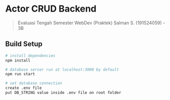 # Actor CRUD Backend

> Evaluasi Tengah Semester WebDev (Praktek)
> Salman S. (191524059) - 3B

## Build Setup

```bash
# install dependencies
npm install

# database server run at localhost:3000 by default
npm run start

# set database connection
create .env file
put DB_STRING value inside .env file on root folder
```
